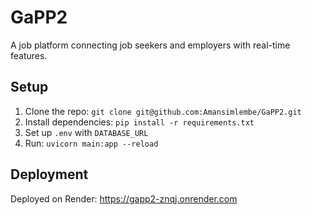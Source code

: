 # GaPP2
A job platform connecting job seekers and employers with real-time features.

## Setup
1. Clone the repo: `git clone git@github.com:Amansimlembe/GaPP2.git`
2. Install dependencies: `pip install -r requirements.txt`
3. Set up `.env` with `DATABASE_URL`
4. Run: `uvicorn main:app --reload`

## Deployment
Deployed on Render: https://gapp2-znqj.onrender.com
